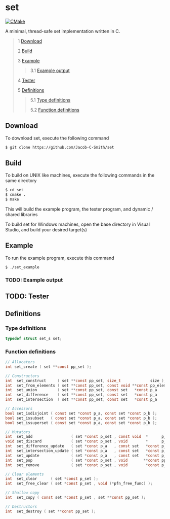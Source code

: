 # set
[![CMake](https://github.com/Jacob-C-Smith/set/actions/workflows/cmake.yml/badge.svg)](https://github.com/Jacob-C-Smith/set/actions/workflows/cmake.yml)
 
 A minimal, thread-safe set implementation written in C. 
 
 > 1 [Download](#download)
 >
 > 2 [Build](#build)
 >
 > 3 [Example](#example)
 >
 >> 3.1 [Example output](#example-output)
 >
 > 4 [Tester](#tester)
 >
 > 5 [Definitions](#definitions)
 >
 >> 5.1 [Type definitions](#type-definitions)
 >>
 >> 5.2 [Function definitions](#function-definitions)

 ## Download
 To download set, execute the following command
 ```bash
 $ git clone https://github.com/Jacob-C-Smith/set
 ```
 ## Build
 To build on UNIX like machines, execute the following commands in the same directory
 ```bash
 $ cd set
 $ cmake .
 $ make
 ```
  This will build the example program, the tester program, and dynamic / shared libraries

  To build set for Windows machines, open the base directory in Visual Studio, and build your desired target(s)
 ## Example
 To run the example program, execute this command
 ```
 $ ./set_example
 ```
 ### TODO: Example output
 ## TODO: Tester

 ## Definitions
 ### Type definitions
 ```c
 typedef struct set_s set;
 ```
 ### Function definitions
 ```c
// Allocaters
int set_create ( set **const pp_set );

// Constructors
int  set_construct     ( set **const pp_set, size_t             size );
int  set_from_elements ( set **const pp_set, const void **const pp_elements, size_t size );
int  set_union         ( set **const pp_set, const set   *const p_a        , const  set *const p_b );
int  set_difference    ( set **const pp_set, const set   *const p_a        , const  set *const p_b );
int  set_intersection  ( set **const pp_set, const set   *const p_a        , const  set *const p_b );

// Accessors
bool set_isdisjoint ( const set *const p_a, const set *const p_b );
bool set_issubset   ( const set *const p_a, const set *const p_b );
bool set_issuperset ( const set *const p_a, const set *const p_b );

// Mutators
int  set_add                 ( set *const p_set , const void  *      p_element );
void set_discard             ( set *const p_set , void        *      p_element );
int  set_difference_update   ( set *const p_a   , const set   *const p_b );
int  set_intersection_update ( set *const p_a   , const set   *const p_b );
int  set_update              ( set *const p_a   , const set   *const p_b );
int  set_pop                 ( set *const p_set , void       **const pp_value );
int  set_remove              ( set *const p_set , void        *const p_value );

// Clear elements
int  set_clear      ( set *const p_set );
int  set_free_clear ( set *const p_set , void (*pfn_free_func) );

// Shallow copy
int  set_copy ( const set *const p_set , set **const pp_set );

// Destructors
int  set_destroy ( set **const pp_set );
```